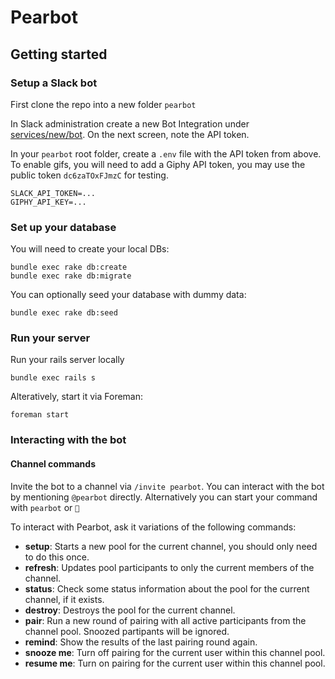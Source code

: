 # Pearbot

## Getting started

### Setup a Slack bot
First clone the repo into a new folder `pearbot`

In Slack administration create a new Bot Integration under [services/new/bot](http://slack.com/services/new/bot). On the next screen, note the API token.

In your `pearbot` root folder, create a `.env` file with the API token from above. To enable gifs, you will need to
add a Giphy API token, you may use the public token `dc6zaTOxFJmzC` for testing.

```
SLACK_API_TOKEN=...
GIPHY_API_KEY=...
```

### Set up your database
You will need to create your local DBs:

```
bundle exec rake db:create
bundle exec rake db:migrate
```

You can optionally seed your database with dummy data:

```
bundle exec rake db:seed
```

### Run your server
Run your rails server locally

```
bundle exec rails s
```

Alteratively, start it via Foreman:

```
foreman start
```
### Interacting with the bot

#### Channel commands
Invite the bot to a channel via `/invite pearbot`. You can interact with the bot by mentioning `@pearbot` directly. Alternatively you can start your command with `pearbot` or `🍐`

To interact with Pearbot, ask it variations of the following commands:
- **setup**: Starts a new pool for the current channel, you should only need to do this once.
- **refresh**: Updates pool participants to only the current members of the channel.
- **status**: Check some status information about the pool for the current channel, if it exists.
- **destroy**: Destroys the pool for the current channel.
- **pair**: Run a new round of pairing with all active participants from the channel pool. Snoozed partipants will be ignored.
- **remind**: Show the results of the last pairing round again.
- **snooze me**: Turn off pairing for the current user within this channel pool.
- **resume me**: Turn on pairing for the current user within this channel pool.

